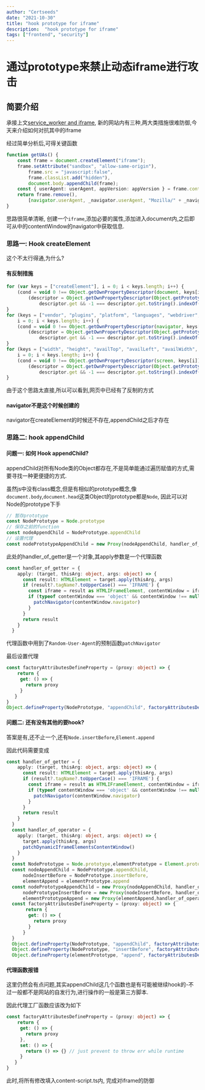```yaml
---
author: "Certseeds"
date: "2021-10-30"
title: "hook prototype for iframe"
description:  "hook prototype for iframe"
tags: ["frontend", "security"]
---
```


# 通过prototype来禁止动态iframe进行攻击

## 简要介绍

承接上文[service_worker and iframe](http://certseeds.github.io/Certseeds/posts/2021/frontend/service_worker_and_iframe), 新的网站内有三种,两大类措施很难防御,今天来介绍如何对抗其中的iframe

经过简单分析后,可得关键函数

``` typescript
function getUAs() {
    const frame = document.createElement("iframe");
    frame.setAttribute("sandbox", "allow-same-origin"),
        frame.src = "javascript:false",
        frame.classList.add("hidden"),
        document.body.appendChild(frame);
    const { userAgent: userAgent, appVersion: appVersion } = frame.contentWindow.navigator;
    return frame.remove(),
        [navigator.userAgent, _navigator.userAgent, "Mozilla/" + _navigator.appVersion, headerUA, userAgent, "Mozilla/" + appVersion]
}
```

思路很简单清晰, 创建一个`iframe`,添加必要的属性,添加进入document内,之后即可从中的contentWindow的navigator中获取信息.

### 思路一: Hook createElement

这个不太行得通,为什么?

#### 有反制措施

``` typescript
for (var keys = ["createElement"], i = 0; i < keys.length; i++) {
    (cond = void 0 !== Object.getOwnPropertyDescriptor(document, keys[i])) && window.ntgrtchcks.push(300),
        (descriptor = Object.getOwnPropertyDescriptor(Object.getPrototypeOf(document), keys[i])) && (descriptor.writable && window.ntgrtchcks.push(300),
            descriptor.get && -1 === descriptor.get.toString().indexOf("[native code]") && window.ntgrtchcks.push(300))
}
for (keys = ["vendor", "plugins", "platform", "languages", "webdriver", "mimeTypes", "deviceMemory", "hardwareConcurrency"],
    i = 0; i < keys.length; i++) {
    (cond = void 0 !== Object.getOwnPropertyDescriptor(navigator, keys[i])) && window.ntgrtchcks.push(301),
        (descriptor = Object.getOwnPropertyDescriptor(Object.getPrototypeOf(navigator), keys[i])) && (descriptor.writable && window.ntgrtchcks.push(301),
            descriptor.get && -1 === descriptor.get.toString().indexOf("[native code]") && window.ntgrtchcks.push(301))
}
for (keys = ["width", "height", "availTop", "availLeft", "availWidth", "availHeight", "colorDepth", "pixelDepth", "orientation"],
    i = 0; i < keys.length; i++) {
    (cond = void 0 !== Object.getOwnPropertyDescriptor(screen, keys[i])) && window.ntgrtchcks.push(302),
        (descriptor = Object.getOwnPropertyDescriptor(Object.getPrototypeOf(screen), keys[i])) && (descriptor.writable && window.ntgrtchcks.push(302),
            descriptor.get && -1 === descriptor.get.toString().indexOf("[native code]") && window.ntgrtchcks.push(302))
}
```

由于这个思路太直接,所以可以看到,网页中已经有了反制的方式

#### navigator不是这个时候创建的

navigator在createElement的时候还不存在,appendChild之后才存在

### 思路二: hook appendChild

#### 问题一: 如何 Hook appendChild?

appendChild对所有Node类的Object都存在,不是简单能通过遍历赋值的方式,需要寻找一种更便捷的方式.

虽然js中没有class概念,但是有相似的prototype概念,像`document.body`,`document.head`这类Object的prototype都是`Node`, 因此可以对Node的prototype下手

``` typescript
// 暂存prototype
const NodePrototype = Node.prototype
// 保存之前的function
const nodeAppendChild = NodePrototype.appendChild
// 设置代理
const nodePrototypeAppendChild = new Proxy(nodeAppendChild, handler_of_getter)
```

此处的handler_of_getter是一个对象,其apply参数是一个代理函数

``` typescript
const handler_of_getter = {
    apply: (target, thisArg: object, args: object) => {
      const result: HTMLElement = target.apply(thisArg, args)
      if (result?.tagName?.toUpperCase() === 'IFRAME') {
        const iframe = result as HTMLIFrameElement, contentWindow = iframe.contentWindow
        if (typeof contentWindow === 'object' && contentWindow !== null) {
          patchNavigator(contentWindow.navigator)
        }
      }
      return result
    }
  }
```

代理函数中用到了`Random-User-Agent`的预制函数`patchNavigator`

最后设置代理

``` typescript
const factoryAttributesDefineProperty = (proxy: object) => {
    return {
     get: () => {
       return proxy
     }
   }
}
Object.defineProperty(NodePrototype, "appendChild", factoryAttributesDefineProperty(nodePrototypeAppendChild))
```

#### 问题二: 还有没有其他的要hook?

答案是有,还不止一个,还有`Node.insertBefore`,`Element.append`

因此代码需要变成

``` typescript
const handler_of_getter = {
    apply: (target, thisArg: object, args: object) => {
      const result: HTMLElement = target.apply(thisArg, args)
      if (result?.tagName?.toUpperCase() === 'IFRAME') {
        const iframe = result as HTMLIFrameElement, contentWindow = iframe.contentWindow
        if (typeof contentWindow === 'object' && contentWindow !== null) {
          patchNavigator(contentWindow.navigator)
        }
      }
      return result
    }
  }
  const handler_of_operator = {
    apply: (target, thisArg: object, args: object) => {
      target.apply(thisArg, args)
      patchDynamicIframeElementsContentWindow()
    }
  }
  const NodePrototype = Node.prototype,elementPrototype = Element.prototype
  const nodeAppendChild = NodePrototype.appendChild,
      nodeInsertBefore = NodePrototype.insertBefore,
      elementAppend = elementPrototype.append
  const nodePrototypeAppendChild = new Proxy(nodeAppendChild, handler_of_getter),
      nodePrototypeInsertBefore = new Proxy(nodeInsertBefore, handler_of_getter),
      elementPrototypeAppend = new Proxy(elementAppend,handler_of_operator)
  const factoryAttributesDefineProperty = (proxy: object) => {
       return {
        get: () => {
          return proxy
        }
      }
  }
  Object.defineProperty(NodePrototype, "appendChild", factoryAttributesDefineProperty(nodePrototypeAppendChild))
  Object.defineProperty(NodePrototype, "insertBefore", factoryAttributesDefineProperty(nodePrototypeInsertBefore))
  Object.defineProperty(elementPrototype, "append", factoryAttributesDefineProperty(elementPrototypeAppend))
```

#### 代理函数报错

这里仍然会有点问题,其实appendChild这几个函数也是有可能被继续hook的-不过一般都不是网站的自发行为,进行操作的一般是第三方脚本.

因此代理工厂函数应该改为如下

``` typescript
const factoryAttributesDefineProperty = (proxy: object) => {
    return {
     get: () => {
       return proxy
     },
     set: () => {
       return () => {} // just prevent to throw err while runtime
     }
   }
}
```

此时,将所有修改填入content-script.ts内, 完成对iframe的防御